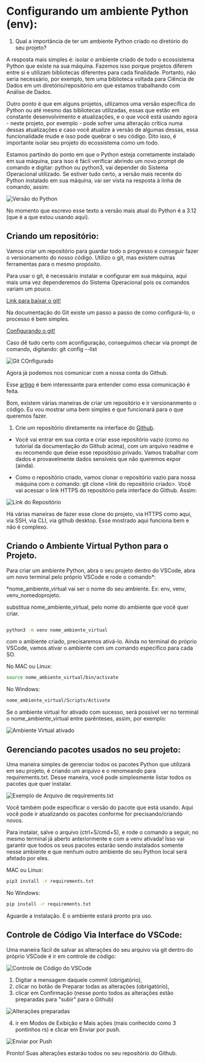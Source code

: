 # Configurando um ambiente Python (env):

1. Qual a importância de ter um ambiente Python criado no diretório do seu projeto?

A resposta mais simples é: isolar o ambiente criado de todo o ecossistema Python que existe na sua máquina. Fazemos isso porque projetos diferem entre si e utilizam bibliotecas diferentes para cada finalidade. Portanto, não seria necessário, por exemplo, tem uma biblioteca voltada para Ciência de Dados em um diretório/repositório em que estamos trabalhando com Análise de Dados. 

Outro ponto é que em alguns projetos, utlizamos uma versão específica do Python ou até mesmo das bibliotecas utilizadas, essas que estão em constante desenvolvimento e atualizações, e o que você está usando agora - neste projeto, por exemplo - pode sofrer uma alteração crítica numa dessas atualizações e caso você atualize a versão de algumas dessas, essa funcionalidade mude e isso pode quebrar o seu código. Dito isso, é importante isolar seu projeto do ecossistema como um todo. 

Estamos partindo do ponto em que o Python esteja corretamente instalado em sua máquina, para isso é fácil verificar abrindo um novo prompt de comando e digitar: python ou python3, vai depender do Sistema Operacional utilizado. Se estiver tudo certo, a versão mais recente do Python instalado em sua máquina, vai ser vista na resposta à linha de comando, assim: 

![Versão do Python](img/python-version.png)

No momento que escrevo esse texto a versão mais atual do Python é a 3.12 (que é a que estou usando aqui).

## Criando um repositório: 

Vamos criar um repositório para guardar todo o progresso e conseguir fazer o versionamento do nosso código. Utilizo o git, mas existem outras ferramentas para o mesmo propósito. 

Para usar o git, é necessário instalar e configurar em sua máquina, aqui mais uma vez dependeremos do Sistema Operacional pois os comandos variam um pouco. 

[Link para baixar o git!](https://git-scm.com/)

Na documentação do Git existe um passo a passo de como configurá-lo, o processo é bem simples.

[Configurando o git!](https://git-scm.com/book/pt-br/v2/Come%C3%A7ando-Configura%C3%A7%C3%A3o-Inicial-do-Git)

Caso dê tudo certo com aconfiguração, conseguimos checar via prompt de comando, digitando: git config --list

![Git COnfigurado](img/git-config.png)

Agora já podemos nos comunicar com a nossa conta do Github.

Esse [artigo](https://www.alura.com.br/artigos/o-que-e-git-github?utm_term=&utm_campaign=&utm_source=adwords&utm_medium=ppc&hsa_acc=7964138385&hsa_cam=20946398532&hsa_grp=153091871930&hsa_ad=688089973825&hsa_src=g&hsa_tgt=dsa-2258482181163&hsa_kw=&hsa_mt=&hsa_net=adwords&hsa_ver=3&gad_source=1&gclid=CjwKCAiA0bWvBhBjEiwAtEsoW0t-PSP9Mgd-F3tu1thxSKX7ocPFAqc4HAv6zHXtgc62runFJpf9-RoCcg8QAvD_BwE) é bem interessante para entender como essa comunicação é feita. 

Bom, existem várias maneiras de criar um repositório e ir versionanmento o código. Eu vou mostrar uma bem simples e que funcionará para o que queremos fazer. 

1. Crie um repositório diretamente na interface do [Github](https://docs.github.com/pt/repositories/creating-and-managing-repositories/quickstart-for-repositories). 
 - Você vai entrar em sua conta e criar esse repositório vazio (como no tutorial da documentação do Github acima), com um arquivo readme e eu recomendo que deixe esse repositósio privado. Vamos trabalhar com dados e provavelmente dados sensíveis que não queremos expor (ainda). 

 - Como o repositório criado, vamos clonar o repositório vazio para nossa máquina com o comando: git clone <link do repositório criado>. Você vai acessar o link HTTPS do repositório pela interface do Github. Assim:

 ![Link do Repositório](img/link-repositorio.png)

 Há várias maneiras de fazer esse clone do projeto, via HTTPS como aqui, via SSH, via CLI, via github desktop. Esse mostrado aqui funciona bem e não é complexo. 

 ## Criando o Ambiente Virtual Python para o Projeto. 

 Para criar um ambiente Python, abra o seu projeto dentro do VSCode, abra um novo terminal pelo próprio VSCode e rode o comando*:

 *nome_ambiente_virtual vai ser o nome do seu ambiente. Ex: env, venv, venv_nomedoprojeto. 

 substitua nome_ambiente_virtual, pelo nome do ambiente que você quer criar. 


```bash

python3 -m venv nome_ambiente_virtual

```


com o ambiente criado, precisaremos ativá-lo. Ainda no terminal do próprio VSCode, vamos ativar o ambiente com um comando específico para cada SO. 

No MAC ou Linux: 

```bash
source nome_ambiente_virtual/bin/activate

```

No Windows:

```bash
nome_ambiente_virtual/Scripts/Activate
```

Se o ambiente virtual for ativado com sucesso, será possível ver no terminal o nome_ambiente_virtual entre parênteses, assim, por exemplo: 

 ![Ambiente Virtual ativado](img/venv-ativada.png)


## Gerenciando pacotes usados no seu projeto: 

Uma maneira simples de gerenciar todos os pacotes Python que utilizará em seu projeto, é criando um arquivo e o renomeando para requirements.txt. Desse maneira, você pode simplesmente listar todos os pacotes que quer instalar. 

 ![Exemplo de Arquivo de requirements.txt](img/requirements.png)

 Você também pode especificar o versão do pacote que está usando. Aqui você pode ir atualizando os pacotes conforme for precisando/criando novos. 

 Para instalar, salve o arquivo (ctrl+S/cmd+S), e rode o comando a seguir, no mesmo terminal já aberto anteriormente e com a venv ativada! Isso vai garantir que todos os seus pacotes estarão sendo instalados somente nesse ambiente e que nenhum outro ambiente do seu Python local será afetado por eles. 

MAC ou Linux: 


```bash
pip3 install -r requirements.txt
```

No Windows:

```bash
pip install -r requirements.txt
```

Aguarde a instalação. E o ambiente estará pronto pra uso. 

## Controle de Código Via Interface do VSCode: 

Uma maneira fácil de salvar as alterações do seu arquivo via git dentro do próprio VSCode é ir em controle de código:

 ![Controle de Código do VSCode](img/controle-de-codigo.png)

 1. Digitar a mensagem daquele commit (obrigatório), 
 2. clicar no botão de Preparar todas as alterações (obrigatório),
 3. clicar em Confirmação (nesse ponto todos as alterações estão preparadas para "subir" para o Github)
 

![Alterações preparadas](img/prepara-alteracoes.png)

4. ir em Modos de Exibição e Mais ações (mais conhecido como 3 pontinhos rs) e clicar em Enviar por push. 

![Enviar por Push](img/envia-por-push.png)

Pronto! Suas alterações estarão todos no seu repositório do Github. 










